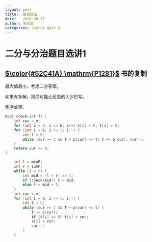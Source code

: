 ```yaml
---
layout: post
title:  基础算法
date:   2020-08-17
author: 王欣灏
categories: course qbxt 6
---
```


# 二分与分治题目选讲1

## [$\color{#52C41A} \mathrm{P1281}$](https://www.luogu.com.cn/problem/P1281) 书的复制

最大值最小，考虑二分答案。

如果有多解，则尽可能让前面的人少抄写。

倒序处理。

```cpp
bool check(int T) {
    int cur = m;
    for (int i = 1; i <= k; i++) s[i] = 0, t[i] = 0;
    for (int i = k; i >= 1; i--) {
        int t = 0;
        while (cur >= 1 && t + p[cur] <= T) t += p[cur], cur--;
    }
    return cur == 0;
}
```

```cpp
    int l = minP;
    int r = sumP;
    while (l < r) {
        int mid = (l + r) >> 1;
        if (check(mid)) r = mid;
        else l = mid + 1;
    }
    int cur = m;
    for (int i = k; i >= 1; i--) {
        int T = 0;
        while (cur >= 1 && T + p[cur] <= l) {
            T += p[cur];
            if (t[i] == 0) t[i] = cur;
            s[i] = cur;
            cur--;
        }
    }
```